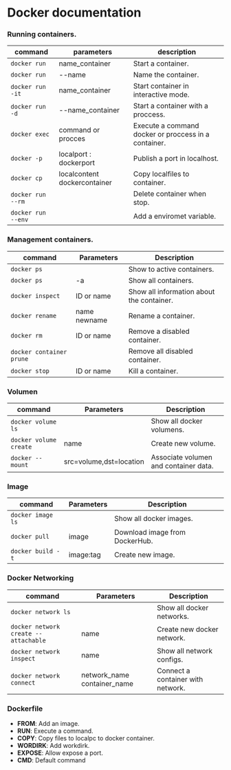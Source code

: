 # Docker documentation

### Running containers.
| command | parameters | description |
|--|--|--|
| `docker run` | name_container | Start a container. |
| `docker run` | --name |Name the container.|
| `docker run -it` | name_container  |Start container in interactive mode.|
| `docker run -d` | --name_container |Start a container with a proccess.|
| `docker exec` | command or procces |Execute a command docker or proccess in a container.|
| `docker -p` | localport : dockerport |Publish a port in localhost.|
| `docker cp` |localcontent dockercontainer |Copy localfiles to container.|
| `docker run --rm` | | Delete container when stop. |
| `docker run --env` | | Add a enviromet variable. |

### Management containers.
| command |Parameters| Description |
| -- | -- | -- |
| `docker ps` | |Show to active containers.|
| `docker ps` | -a |Show all containers.|
| `docker inspect` | ID or name |Show all information about the container.|
| `docker rename` | name newname |Rename a container.|
| `docker rm` | ID or name |Remove a disabled container.|
| `docker container prune` ||Remove all disabled container.|
| `docker stop` | ID or name |Kill a container.|

### Volumen
| command |Parameters| Description |
| -- | -- | -- |
| `docker volume ls` | |Show all docker volumens.|
| `docker volume create` | name |Create new volume.|
| `docker --mount` |src=volume,dst=location |Associate volumen and container data.|

### Image
| command |Parameters| Description |
| -- | -- | -- |
| `docker image ls` | |Show all docker images.|
| `docker pull` |image |Download image from DockerHub.|
| `docker build -t` | image:tag |Create new image.|

### Docker Networking
| command |Parameters| Description |
| -- | -- | -- |
| `docker network ls` | |Show all docker networks.|
| `docker network create --attachable` | name |Create new docker network.|
| `docker network inspect` | name |Show all network configs.|
| `docker network connect` | network_name container_name |Connect a container with network.|



### Dockerfile
- **FROM**: Add an image.
- **RUN**: Execute a command.
- **COPY**: Copy files to localpc to docker container.
- **WORDIRK**: Add workdirk.
- **EXPOSE**: Allow expose a port.
- **CMD**: Default command
